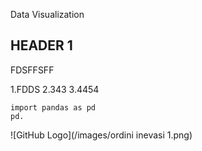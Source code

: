 Data Visualization 

## HEADER 1

FDSFFSFF

  1.FDDS
  2.343
  3.4454
  
  ```
  import pandas as pd
  pd.
  ```
 
![GitHub Logo](/images/ordini inevasi 1.png)





